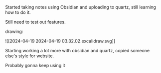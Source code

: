Started taking notes using Obsidian and uploading to quartz, still learning how to do it.

Still need to test out features.

drawing:

![[2024-04-19 2024-04-19 03.32.02.excalidraw.svg]]

Starting working a lot more with obsidian and quartz, copied someone else's style for website.

Probably gonna keep using it